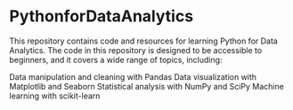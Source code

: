 # PythonforDataAnalytics
This repository contains code and resources for learning Python for Data Analytics. The code in this repository is designed to be accessible to beginners, and it covers a wide range of topics, including:

Data manipulation and cleaning with Pandas
Data visualization with Matplotlib and Seaborn
Statistical analysis with NumPy and SciPy
Machine learning with scikit-learn

